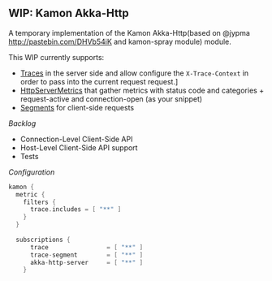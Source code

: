 WIP: Kamon Akka-Http
--------------------
A temporary implementation of the Kamon Akka-Http(based on @jypma http://pastebin.com/DHVb54iK and kamon-spray module) module.

This WIP currently supports: 
* [Traces] in the server side and allow configure the ```X-Trace-Context``` in order to  pass into the current request request.]
* [HttpServerMetrics] that gather metrics with status code and categories + request-active and connection-open (as your snippet)
* [Segments] for client-side requests 

*Backlog*
* Connection-Level Client-Side API
* Host-Level Client-Side API support
* Tests

[Traces]: https://github.com/kamon-io/kamon-akka-http/blob/master/src/main/scala/kamon/akka/http/instrumentation/FlowWrapper.scala#L36-L49
[HttpServerMetrics]:https://github.com/kamon-io/Kamon/blob/master/kamon-core/src/main/scala/kamon/util/http/HttpServerMetrics.scala#L27
[Segments]:https://github.com/kamon-io/kamon-akka-http/blob/master/src/main/scala/kamon/akka/http/instrumentation/ClientRequestInstrumentation.scala#L32-L45


*Configuration*
```scala
kamon {
  metric {
    filters {
      trace.includes = [ "**" ]
    }
  }
  
  subscriptions {
      trace                = [ "**" ]
      trace-segment        = [ "**" ]
      akka-http-server     = [ "**" ]
    }
```
